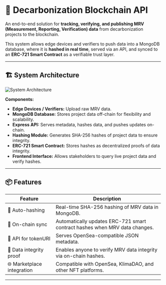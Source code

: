 # 🌱 Decarbonization Blockchain API

An end-to-end solution for **tracking, verifying, and publishing MRV (Measurement, Reporting, Verification) data** from decarbonization projects to the blockchain.  

This system allows edge devices and verifiers to push data into a MongoDB database, where it is **hashed in real time**, served via an API, and synced to an **ERC-721 Smart Contract** as a verifiable trust layer.  

---

## 🏗️ System Architecture

![System Architecture](./851900eb-bd94-4440-b4c8-80f984a1121c.png)

**Components:**
- **Edge Devices / Verifiers:** Upload raw MRV data.
- **MongoDB Database:** Stores project data off-chain for flexibility and scalability.
- **Express API:** Serves metadata, hashes data, and pushes updates on-chain.
- **Hashing Module:** Generates SHA-256 hashes of project data to ensure integrity.
- **ERC-721 Smart Contract:** Stores hashes as decentralized proofs of data integrity.
- **Frontend Interface:** Allows stakeholders to query live project data and verify hashes.

---

## 📦 Features

| Feature                     | Description                                        |
|-----------------------------|----------------------------------------------------|
| 🌱 Auto-hashing             | Real-time SHA-256 hashing of MRV data in MongoDB. |
| 🔗 On-chain sync            | Automatically updates ERC-721 smart contract hashes when MRV data changes. |
| 📡 API for tokenURI         | Serves OpenSea-compatible JSON metadata.          |
| 🔐 Data integrity proof     | Enables anyone to verify MRV data integrity via on-chain hashes. |
| 🌐 Marketplace integration  | Compatible with OpenSea, KlimaDAO, and other NFT platforms. |

---
